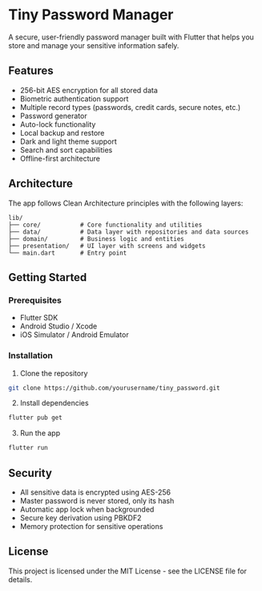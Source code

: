 # Tiny Password Manager

A secure, user-friendly password manager built with Flutter that helps you store and manage your sensitive information safely.

## Features

- 256-bit AES encryption for all stored data
- Biometric authentication support
- Multiple record types (passwords, credit cards, secure notes, etc.)
- Password generator
- Auto-lock functionality
- Local backup and restore
- Dark and light theme support
- Search and sort capabilities
- Offline-first architecture

## Architecture

The app follows Clean Architecture principles with the following layers:

```
lib/
├── core/           # Core functionality and utilities
├── data/           # Data layer with repositories and data sources
├── domain/         # Business logic and entities
├── presentation/   # UI layer with screens and widgets
└── main.dart       # Entry point
```

## Getting Started

### Prerequisites

- Flutter SDK
- Android Studio / Xcode
- iOS Simulator / Android Emulator

### Installation

1. Clone the repository
```bash
git clone https://github.com/yourusername/tiny_password.git
```

2. Install dependencies
```bash
flutter pub get
```

3. Run the app
```bash
flutter run
```

## Security

- All sensitive data is encrypted using AES-256
- Master password is never stored, only its hash
- Automatic app lock when backgrounded
- Secure key derivation using PBKDF2
- Memory protection for sensitive operations

## License

This project is licensed under the MIT License - see the LICENSE file for details.
